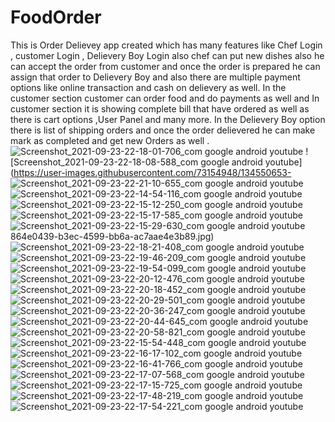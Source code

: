 # FoodOrder
This is Order Delievey app created which has many features like Chef Login , customer Login , Delievery Boy Login also chef can put new dishes also he can accept the order from customer and once the order is prepared he can assign that order to Delievery Boy and also there are multiple payment options like online transaction and cash on delievery as well. In the customer section customer can order food and do payments as well and In customer section it is showing complete bill that have ordered as well as there is cart options ,User Panel and many more. In the Delievery Boy option there is list of shipping orders and once the order delievered he can make mark as completed and get new Orders as well . 
![Screenshot_2021-09-23-22-18-01-706_com google android youtube](https://user-images.githubusercontent.com/73154948/134550651-92e63644-4ce6-419c-9baa-a210dee2ec4f.jpg)
![Screenshot_2021-09-23-22-18-08-588_com google android youtube](https://user-images.githubusercontent.com/73154948/134550653-
![Screenshot_2021-09-23-22-21-10-655_com google android youtube](https://user-images.githubusercontent.com/73154948/134550715-17719242-e843-4c49-8ae1-8e579517fd03.jpg)
![Screenshot_2021-09-23-22-14-54-116_com google android youtube](https://user-images.githubusercontent.com/73154948/134550718-52dbae77-234a-4614-933b-053702020352.jpg)
![Screenshot_2021-09-23-22-15-12-250_com google android youtube](https://user-images.githubusercontent.com/73154948/134550721-58d6b461-3518-45af-9c5a-2f331129beff.jpg)
![Screenshot_2021-09-23-22-15-17-585_com google android youtube](https://user-images.githubusercontent.com/73154948/134550726-7e873ce2-66e0-403d-969a-afb79142c6f7.jpg)
![Screenshot_2021-09-23-22-15-29-630_com google android youtube](https://user-images.githubusercontent.com/73154948/134550728-cde41276-edd7-49f1-bc79-87f239b69bca.jpg)
864e0439-b3ec-4599-bb6a-ac7aae4e3b89.jpg)
![Screenshot_2021-09-23-22-18-21-408_com google android youtube](https://user-images.githubusercontent.com/73154948/134550655-86504673-38d4-40ac-a674-8860aa5dab3c.jpg)
![Screenshot_2021-09-23-22-19-46-209_com google android youtube](https://user-images.githubusercontent.com/73154948/134550663-a3180cb4-85e4-4df2-9235-f95676016b12.jpg)
![Screenshot_2021-09-23-22-19-54-099_com google android youtube](https://user-images.githubusercontent.com/73154948/134550665-b8a0cb28-30fb-4bef-b587-3cca6f14db54.jpg)
![Screenshot_2021-09-23-22-20-12-476_com google android youtube](https://user-images.githubusercontent.com/73154948/134550669-91159f71-9569-4e88-b86b-08cc6499448d.jpg)
![Screenshot_2021-09-23-22-20-18-452_com google android youtube](https://user-images.githubusercontent.com/73154948/134550671-48d0ddd1-2e6c-4cd4-803c-3d8beaca7034.jpg)
![Screenshot_2021-09-23-22-20-29-501_com google android youtube](https://user-images.githubusercontent.com/73154948/134550673-90845eb1-103a-4b36-916f-c5edab3bf8dc.jpg)
![Screenshot_2021-09-23-22-20-36-247_com google android youtube](https://user-images.githubusercontent.com/73154948/134550674-52107d67-6917-4403-83b9-f90d40f3a253.jpg)
![Screenshot_2021-09-23-22-20-44-645_com google android youtube](https://user-images.githubusercontent.com/73154948/134550676-9e7c82b7-53a4-4d86-9f42-43e762309028.jpg)
![Screenshot_2021-09-23-22-20-58-821_com google android youtube](https://user-images.githubusercontent.com/73154948/134550679-c4e3ff6f-2e7f-46d4-9f0c-c356a014fc59.jpg)
![Screenshot_2021-09-23-22-15-54-448_com google android youtube](https://user-images.githubusercontent.com/73154948/134550685-995cfa23-d51d-4738-bfb4-82138343ed54.jpg)
![Screenshot_2021-09-23-22-16-17-102_com google android youtube](https://user-images.githubusercontent.com/73154948/134550689-3c466c1d-05e2-4f2e-8fc5-4ce35a47ad22.jpg)
![Screenshot_2021-09-23-22-16-41-766_com google android youtube](https://user-images.githubusercontent.com/73154948/134550692-cba820fa-0619-456d-8e2b-70fb20eff609.jpg)
![Screenshot_2021-09-23-22-17-07-568_com google android youtube](https://user-images.githubusercontent.com/73154948/134550695-7b17625e-84d2-4fa3-aed9-fd7431aa62f5.jpg)
![Screenshot_2021-09-23-22-17-15-725_com google android youtube](https://user-images.githubusercontent.com/73154948/134550698-0eb0820d-7bc9-4b31-a5b9-8749582290c7.jpg)
![Screenshot_2021-09-23-22-17-48-219_com google android youtube](https://user-images.githubusercontent.com/73154948/134550701-f20f9543-a58e-45c9-b629-0049cd63e639.jpg)
![Screenshot_2021-09-23-22-17-54-221_com google android youtube](https://user-images.githubusercontent.com/73154948/134550704-9fe466ab-a3dd-4925-a88a-bd847bd1b01f.jpg)
